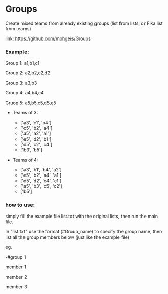 # Groups
Create mixed teams from already existing groups (list from lists, or Fika list from teams) 

link: https://github.com/mohgeis/Groups

### Example:

Group 1:
 a1,b1,c1

Group 2:
 a2,b2,c2,d2

Group 3:
 a3,b3

Group 4:
 a4,b4,c4

Gruop 5:
 a5,b5,c5,d5,e5

- Teams of 3:
  * ['a3', 'c1', 'b4']
  * ['c5', 'b2', 'a4']
  * ['a5', 'a2', 'a1']
  * ['e5', 'd2', 'b1']
  * ['d5', 'c2', 'c4']
  * ['b3', 'b5']

- Teams of 4:
  * ['a3', 'b1', 'b4', 'a2']
  * ['e5', 'b2', 'a4', 'a1']
  * ['d5', 'd2', 'c4', 'c1']
  * ['a5', 'b3', 'c5', 'c2']
  * ['b5']
  
### how to use:
simply fill the example file list.txt with the original lists, then run the main file.

In "list.txt" use the format (#Group_name) to specify the group name, then list all the group members below (just like the example file)

eg. 

-#group 1

member 1

member 2

member 3
